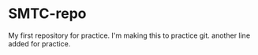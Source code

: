 # SMTC-repo

My first repository for practice.
I'm making this to practice git.
another line added for practice.
